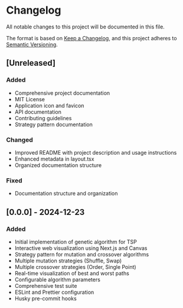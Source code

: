 # Changelog

All notable changes to this project will be documented in this file.

The format is based on [Keep a Changelog](https://keepachangelog.com/en/1.0.0/),
and this project adheres to [Semantic Versioning](https://semver.org/spec/v2.0.0.html).

## [Unreleased]

### Added

- Comprehensive project documentation
- MIT License
- Application icon and favicon
- API documentation
- Contributing guidelines
- Strategy pattern documentation

### Changed

- Improved README with project description and usage instructions
- Enhanced metadata in layout.tsx
- Organized documentation structure

### Fixed

- Documentation structure and organization

## [0.0.0] - 2024-12-23

### Added

- Initial implementation of genetic algorithm for TSP
- Interactive web visualization using Next.js and Canvas
- Strategy pattern for mutation and crossover algorithms
- Multiple mutation strategies (Shuffle, Swap)
- Multiple crossover strategies (Order, Single Point)
- Real-time visualization of best and worst paths
- Configurable algorithm parameters
- Comprehensive test suite
- ESLint and Prettier configuration
- Husky pre-commit hooks
